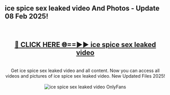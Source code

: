 <h2>ice spice sex leaked video And Photos - Update 08 Feb 2025!</h2>
<br>
<div align="center">
<h2><a href="https://cutt.ly/te57wshS" rel="nofollow">🔴 CLICK HERE 🌐==►► ice spice sex leaked video</a></h2>
<br>
Get ice spice sex leaked video and all content. Now you can access all videos and pictures of ice spice sex leaked video. New Updated Files 2025!
<br>
<br>
<a href="https://cutt.ly/te57wshS" rel="nofollow" data-target="animated-image.originalLink"><img src="https://i.ibb.co.com/WyWwxjT/player-gif2.gif" alt="ice spice sex leaked video OnlyFans" style="max-width: 100%; display: inline-block;" data-target="animated-image.originalImage"></a>
</div>
<br>